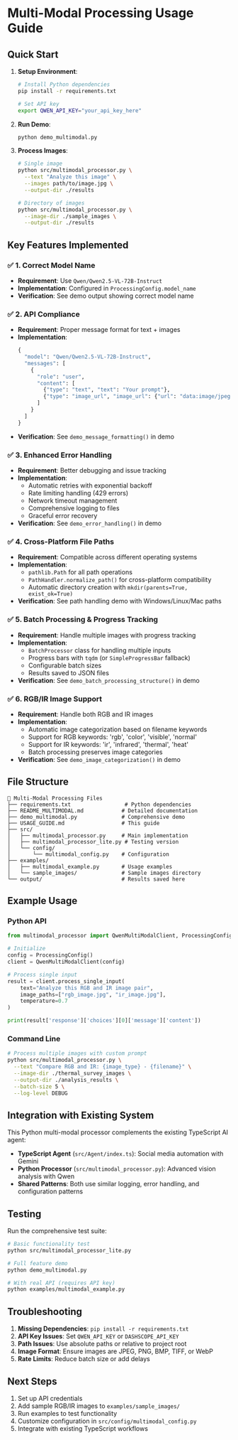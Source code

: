 # Multi-Modal Processing Usage Guide

## Quick Start

1. **Setup Environment**:
   ```bash
   # Install Python dependencies
   pip install -r requirements.txt
   
   # Set API key
   export QWEN_API_KEY="your_api_key_here"
   ```

2. **Run Demo**:
   ```bash
   python demo_multimodal.py
   ```

3. **Process Images**:
   ```bash
   # Single image
   python src/multimodal_processor.py \
     --text "Analyze this image" \
     --images path/to/image.jpg \
     --output-dir ./results
   
   # Directory of images
   python src/multimodal_processor.py \
     --image-dir ./sample_images \
     --output-dir ./results
   ```

## Key Features Implemented

### ✅ 1. Correct Model Name
- **Requirement**: Use `Qwen/Qwen2.5-VL-72B-Instruct`
- **Implementation**: Configured in `ProcessingConfig.model_name`
- **Verification**: See demo output showing correct model name

### ✅ 2. API Compliance
- **Requirement**: Proper message format for text + images
- **Implementation**: 
  ```python
  {
    "model": "Qwen/Qwen2.5-VL-72B-Instruct",
    "messages": [
      {
        "role": "user",
        "content": [
          {"type": "text", "text": "Your prompt"},
          {"type": "image_url", "image_url": {"url": "data:image/jpeg;base64,..."}}
        ]
      }
    ]
  }
  ```
- **Verification**: See `demo_message_formatting()` in demo

### ✅ 3. Enhanced Error Handling
- **Requirement**: Better debugging and issue tracking
- **Implementation**:
  - Automatic retries with exponential backoff
  - Rate limiting handling (429 errors)
  - Network timeout management
  - Comprehensive logging to files
  - Graceful error recovery
- **Verification**: See `demo_error_handling()` in demo

### ✅ 4. Cross-Platform File Paths
- **Requirement**: Compatible across different operating systems
- **Implementation**:
  - `pathlib.Path` for all path operations
  - `PathHandler.normalize_path()` for cross-platform compatibility
  - Automatic directory creation with `mkdir(parents=True, exist_ok=True)`
- **Verification**: See path handling demo with Windows/Linux/Mac paths

### ✅ 5. Batch Processing & Progress Tracking
- **Requirement**: Handle multiple images with progress tracking
- **Implementation**:
  - `BatchProcessor` class for handling multiple inputs
  - Progress bars with `tqdm` (or `SimpleProgressBar` fallback)
  - Configurable batch sizes
  - Results saved to JSON files
- **Verification**: See `demo_batch_processing_structure()` in demo

### ✅ 6. RGB/IR Image Support
- **Requirement**: Handle both RGB and IR images
- **Implementation**:
  - Automatic image categorization based on filename keywords
  - Support for RGB keywords: 'rgb', 'color', 'visible', 'normal'
  - Support for IR keywords: 'ir', 'infrared', 'thermal', 'heat'
  - Batch processing preserves image categories
- **Verification**: See `demo_image_categorization()` in demo

## File Structure

```
📁 Multi-Modal Processing Files
├── requirements.txt                 # Python dependencies
├── README_MULTIMODAL.md            # Detailed documentation
├── demo_multimodal.py              # Comprehensive demo
├── USAGE_GUIDE.md                  # This guide
├── src/
│   ├── multimodal_processor.py     # Main implementation
│   ├── multimodal_processor_lite.py # Testing version
│   └── config/
│       └── multimodal_config.py    # Configuration
├── examples/
│   ├── multimodal_example.py       # Usage examples
│   └── sample_images/              # Sample images directory
└── output/                         # Results saved here
```

## Example Usage

### Python API
```python
from multimodal_processor import QwenMultiModalClient, ProcessingConfig

# Initialize
config = ProcessingConfig()
client = QwenMultiModalClient(config)

# Process single input
result = client.process_single_input(
    text="Analyze this RGB and IR image pair",
    image_paths=["rgb_image.jpg", "ir_image.jpg"],
    temperature=0.7
)

print(result['response']['choices'][0]['message']['content'])
```

### Command Line
```bash
# Process multiple images with custom prompt
python src/multimodal_processor.py \
  --text "Compare RGB and IR: {image_type} - {filename}" \
  --image-dir ./thermal_survey_images \
  --output-dir ./analysis_results \
  --batch-size 5 \
  --log-level DEBUG
```

## Integration with Existing System

This Python multi-modal processor complements the existing TypeScript AI agent:

- **TypeScript Agent** (`src/Agent/index.ts`): Social media automation with Gemini
- **Python Processor** (`src/multimodal_processor.py`): Advanced vision analysis with Qwen
- **Shared Patterns**: Both use similar logging, error handling, and configuration patterns

## Testing

Run the comprehensive test suite:
```bash
# Basic functionality test
python src/multimodal_processor_lite.py

# Full feature demo
python demo_multimodal.py

# With real API (requires API key)
python examples/multimodal_example.py
```

## Troubleshooting

1. **Missing Dependencies**: `pip install -r requirements.txt`
2. **API Key Issues**: Set `QWEN_API_KEY` or `DASHSCOPE_API_KEY`
3. **Path Issues**: Use absolute paths or relative to project root
4. **Image Format**: Ensure images are JPEG, PNG, BMP, TIFF, or WebP
5. **Rate Limits**: Reduce batch size or add delays

## Next Steps

1. Set up API credentials
2. Add sample RGB/IR images to `examples/sample_images/`
3. Run examples to test functionality
4. Customize configuration in `src/config/multimodal_config.py`
5. Integrate with existing TypeScript workflows